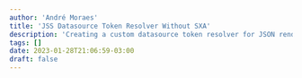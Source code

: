 ```yaml
---
author: 'André Moraes'
title: 'JSS Datasource Token Resolver Without SXA'
description: 'Creating a custom datasource token resolver for JSON renderings without SXA.'
tags: []
date: 2023-01-28T21:06:59-03:00
draft: false
---
```


